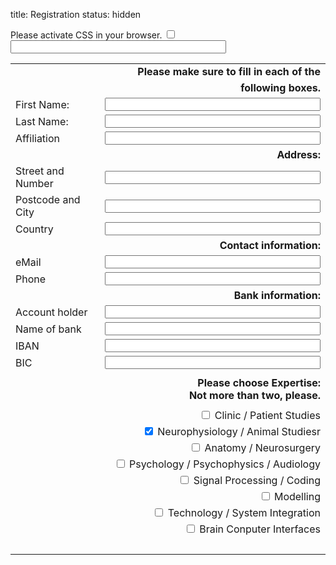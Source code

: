 title: Registration
status: hidden

<div markdown="1" >
<form id="register" name="register" action="http://vianna.de/fcgi-bin/register2-enfi2015.py" method="POST">
<!-- next few lines are to fight of unwanted bots and humans don't fill those -->
<div class="very_important">
Please activate CSS in your browser.
<input type="checkbox" name="terms">
<input type="text"size="40" maxlength="50" name="name">
</div>

|             |                                                                                                                  |
| --------    | ---------------------------------------------------------------------------------------------------------------: |
||**Please make sure to fill in each of the** |
||**following boxes.**|
| First Name: | <input type="text" size="40" maxlength="50" name="FirstName">   |
| Last Name: | <input type="text" size="40" maxlength="50" name="LastName">     |
| Affiliation|  <input type="text" size="40" maxlength="50" name="Affiliation" >|
||**Address:**|
|Street and Number|<input type="text" size="40" maxlength="80"  name="Address" >|
|Postcode and City|<input type="text" size="40" maxlength="40" name="City" >|
|Country| <input type="text" size="40" maxlength="40" name="Country" >|
||**Contact information:**|
|eMail| <input type="text" size="40" maxlength="60" name="email"> |  
|Phone|<input type="text" size="40" maxlength="40" name="Phone">|
||**Bank information:**|
|Account holder| <input type="text" size="40" maxlength="60" name="HolderName"> |
|Name of bank| <input type="text" size="40" maxlength="60" name="BankName"> | 
|IBAN| <input type="text" size="40" maxlength="60" name="IBAN"> | 
|BIC| <input type="text" size="40" maxlength="60" name="BIC"> | 
|||
||**Please choose Expertise: <br> Not more than two, please.**|
| | |
| |  <input type="checkbox" name="option1" value="Clinic"> Clinic / Patient Studies<br>
| |  <input type="checkbox" name="option2" value="Animals" checked> Neurophysiology / Animal Studiesr<br>
| |  <input type="checkbox" name="option3" value="Anatomy"> Anatomy / Neurosurgery<br>
| |  <input type="checkbox" name="option3" value="Psychology"> Psychology / Psychophysics / Audiology<br>
| |  <input type="checkbox" name="option3" value="Coding"> Signal Processing / Coding<br>
| |  <input type="checkbox" name="option3" value="Modelling"> Modelling<br>
| |  <input type="checkbox" name="option3" value="Technology"> Technology / System Integration<br>
| |  <input type="checkbox" name="option3" value="BCI"> Brain Conputer Interfaces<br>
<br> |

</form>
</div>


